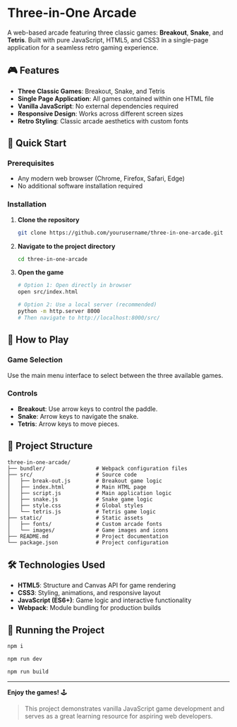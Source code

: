 # Three-in-One Arcade

A web-based arcade featuring three classic games: **Breakout**, **Snake**, and **Tetris**. Built with pure JavaScript, HTML5, and CSS3 in a single-page application for a seamless retro gaming experience.

## 🎮 Features

-   **Three Classic Games**: Breakout, Snake, and Tetris
-   **Single Page Application**: All games contained within one HTML file
-   **Vanilla JavaScript**: No external dependencies required
-   **Responsive Design**: Works across different screen sizes
-   **Retro Styling**: Classic arcade aesthetics with custom fonts

## 🚀 Quick Start

### Prerequisites

-   Any modern web browser (Chrome, Firefox, Safari, Edge)
-   No additional software installation required

### Installation

1. **Clone the repository**

    ```bash
    git clone https://github.com/yourusername/three-in-one-arcade.git
    ```

2. **Navigate to the project directory**

    ```bash
    cd three-in-one-arcade
    ```

3. **Open the game**

    ```bash
    # Option 1: Open directly in browser
    open src/index.html

    # Option 2: Use a local server (recommended)
    python -m http.server 8000
    # Then navigate to http://localhost:8000/src/
    ```

## 🎯 How to Play

### Game Selection

Use the main menu interface to select between the three available games.

### Controls

-   **Breakout**: Use arrow keys to control the paddle.
-   **Snake**: Arrow keys to navigate the snake.
-   **Tetris**: Arrow keys to move pieces.

## 📁 Project Structure

```
three-in-one-arcade/
├── bundler/                # Webpack configuration files
├── src/                    # Source code
│   ├── break-out.js        # Breakout game logic
│   ├── index.html          # Main HTML page
│   ├── script.js           # Main application logic
│   ├── snake.js            # Snake game logic
│   ├── style.css           # Global styles
│   └── tetris.js           # Tetris game logic
├── static/                 # Static assets
│   ├── fonts/              # Custom arcade fonts
│   └── images/             # Game images and icons
├── README.md               # Project documentation
└── package.json            # Project configuration
```

## 🛠️ Technologies Used

-   **HTML5**: Structure and Canvas API for game rendering
-   **CSS3**: Styling, animations, and responsive layout
-   **JavaScript (ES6+)**: Game logic and interactive functionality
-   **Webpack**: Module bundling for production builds

## 🔧 Running the Project

```bash
npm i

npm run dev

npm run build
```

---

**Enjoy the games!** 🕹️

> This project demonstrates vanilla JavaScript game development and serves as a great learning resource for aspiring web developers.
